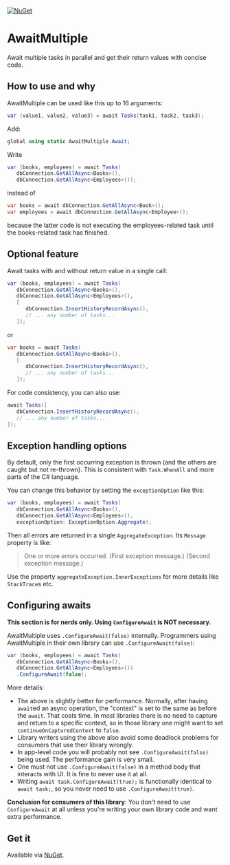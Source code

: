 [![NuGet](https://img.shields.io/nuget/vpre/AwaitMultiple.svg)](https://www.nuget.org/packages/AwaitMultiple)

# AwaitMultiple

Await multiple tasks in parallel and get their return values with concise code.


## How to use and why

AwaitMultiple can be used like this up to 16 arguments:
```cs
var (value1, value2, value3) = await Tasks(task1, task2, task3);
```

Add:
```cs
global using static AwaitMultiple.Await;
```

Write
```cs
var (books, employees) = await Tasks(
   dbConnection.GetAllAsync<Books>(),
   dbConnection.GetAllAsync<Employees>());
```
instead of
```cs
var books = await dbConnection.GetAllAsync<Book>();
var employees = await dbConnection.GetAllAsync<Employee>();
```
because the latter code is not executing the employees-related task until the books-related task has finished.


## Optional feature
Await tasks with and without return value in a single call:
```cs
var (books, employees) = await Tasks(
   dbConnection.GetAllAsync<Books>(),
   dbConnection.GetAllAsync<Employees>(),
   [
      dbConnection.InsertHistoryRecordAsync(),
      // ... any number of tasks...
   ]);
```
or
```cs
var books = await Tasks(
   dbConnection.GetAllAsync<Books>(),
   [
      dbConnection.InsertHistoryRecordAsync(),
      // ... any number of tasks...
   ]);
```
For code consistency, you can also use:
```cs
await Tasks([
   dbConnection.InsertHistoryRecordAsync(),
   // ... any number of tasks...
]);
```


## Exception handling options

By default, only the first occurring exception is thrown (and the others are caught but not re-thrown).
This is consistent with `Task.WhenAll` and more parts of the C# language.

You can change this behavior by setting the `exceptionOption` like this:
```cs
var (books, employees) = await Tasks(
   dbConnection.GetAllAsync<Books>(),
   dbConnection.GetAllAsync<Employees>(),
   exceptionOption: ExceptionOption.Aggregate);
```
Then all errors are returned in a single `AggregateException`. Its `Message` property is like:

> One or more errors occurred. (First exception message.) (Second exception message.)

Use the property `aggregateException.InnerExceptions` for more details like `StackTrace`s etc.


## Configuring awaits

**This section is for nerds only. Using `ConfigureAwait` is NOT necessary.**

AwaitMultiple uses `.ConfigureAwait(false)` internally. Programmers using AwaitMultiple in their own library can use `.ConfigureAwait(false)`:
```cs
var (books, employees) = await Tasks(
   dbConnection.GetAllAsync<Books>(),
   dbConnection.GetAllAsync<Employees>())
   .ConfigureAwait(false);
```

More details:
- The above is slightly better for performance. Normally, after having `await`ed an async operation, the "context" is set to the same as before the `await`. That costs time. In most libraries there is no need to capture and return to a specific context, so in those library one might want to set `continueOnCapturedContext` to `false`.
- Library writers using the above also avoid some deadlock problems for consumers that use their library wrongly.
- In app-level code you will probably not see `.ConfigureAwait(false)` being used. The performance gain is very small.
- One must not use `.ConfigureAwait(false)` in a method body that interacts with UI. It is fine to never use it at all.
- Writing `await task.ConfigureAwait(true);` is functionally identical to `await task;`, so you never need to use `.ConfigureAwait(true)`.

**Conclusion for consumers of this library**:
You don't need to use `ConfigureAwait` at all unless you're writing your own library code and want extra performance.


## Get it

Available via [NuGet](https://www.nuget.org/packages/AwaitMultiple).
